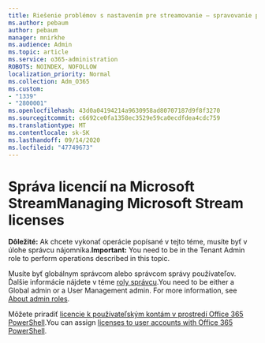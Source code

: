 ```yaml
---
title: Riešenie problémov s nastavením pre streamovanie – spravovanie prúdových licencií
ms.author: pebaum
author: pebaum
manager: mnirkhe
ms.audience: Admin
ms.topic: article
ms.service: o365-administration
ROBOTS: NOINDEX, NOFOLLOW
localization_priority: Normal
ms.collection: Adm_O365
ms.custom:
- "1339"
- "2800001"
ms.openlocfilehash: 43d0a04194214a9630958ad80707187d9f8f3270
ms.sourcegitcommit: c6692ce0fa1358ec3529e59ca0ecdfdea4cdc759
ms.translationtype: MT
ms.contentlocale: sk-SK
ms.lasthandoff: 09/14/2020
ms.locfileid: "47749673"
---
```

# <a name="managing-microsoft-stream-licenses"></a><span data-ttu-id="5fb7f-102">Správa licencií na Microsoft Stream</span><span class="sxs-lookup"><span data-stu-id="5fb7f-102">Managing Microsoft Stream licenses</span></span>

<span data-ttu-id="5fb7f-103">**Dôležité:** Ak chcete vykonať operácie popísané v tejto téme, musíte byť v úlohe správcu nájomníka.</span><span class="sxs-lookup"><span data-stu-id="5fb7f-103">**Important:** You need to be in the Tenant Admin role to perform operations described in this topic.</span></span>

<span data-ttu-id="5fb7f-104">Musíte byť globálnym správcom alebo správcom správy používateľov. Ďalšie informácie nájdete v téme [roly správcu](https://docs.microsoft.com/microsoft-365/admin/add-users/about-admin-roles).</span><span class="sxs-lookup"><span data-stu-id="5fb7f-104">You need to be either a Global admin or a User Management admin. For more information, see [About admin roles](https://docs.microsoft.com/microsoft-365/admin/add-users/about-admin-roles).</span></span>

<span data-ttu-id="5fb7f-105">Môžete priradiť [licencie k používateľským kontám v prostredí Office 365 PowerShell](https://go.microsoft.com/fwlink/p/?linkid=850410).</span><span class="sxs-lookup"><span data-stu-id="5fb7f-105">You can assign [licenses to user accounts with Office 365 PowerShell](https://go.microsoft.com/fwlink/p/?linkid=850410).</span></span>
